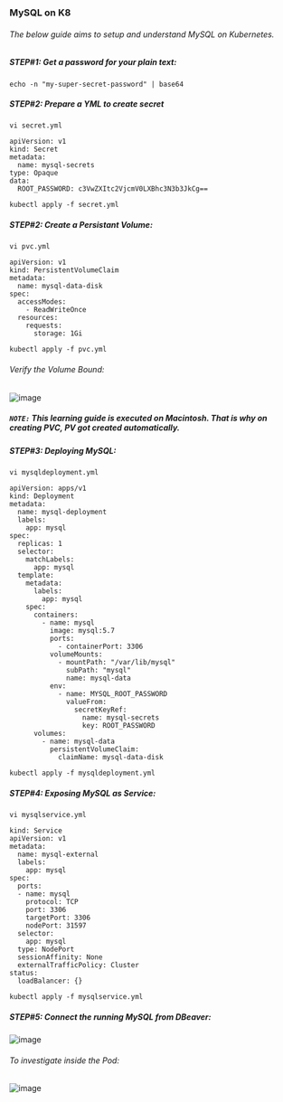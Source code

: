 ### MySQL on K8
###### The below guide aims to setup and understand MySQL on Kubernetes.

##### STEP#1: Get a password for your plain text: 

```
echo -n "my-super-secret-password" | base64
```
##### STEP#2:  Prepare a YML to create secret

```
vi secret.yml
```

    apiVersion: v1
    kind: Secret
    metadata:
      name: mysql-secrets
    type: Opaque
    data:
      ROOT_PASSWORD: c3VwZXItc2VjcmV0LXBhc3N3b3JkCg==


```
kubectl apply -f secret.yml
```
 
##### STEP#2: Create a Persistant Volume:
 
```
vi pvc.yml
``` 
```
apiVersion: v1
kind: PersistentVolumeClaim
metadata:
  name: mysql-data-disk
spec:
  accessModes:
    - ReadWriteOnce
  resources:
    requests:
      storage: 1Gi
```  
```
kubectl apply -f pvc.yml 
``` 
###### Verify the Volume Bound:
![image](https://user-images.githubusercontent.com/689226/71983301-7af4fa80-324c-11ea-8a61-63b7832fdf99.png)
##### *```NOTE:``` This learning guide is executed on Macintosh. That is why on creating PVC, PV got created automatically.*

##### STEP#3:  Deploying MySQL: 

```
vi mysqldeployment.yml
```

```  
apiVersion: apps/v1
kind: Deployment
metadata:
  name: mysql-deployment
  labels:
    app: mysql
spec:
  replicas: 1
  selector:
    matchLabels:
      app: mysql
  template:
    metadata:
      labels:
        app: mysql
    spec:
      containers:
        - name: mysql
          image: mysql:5.7
          ports:
            - containerPort: 3306
          volumeMounts:
            - mountPath: "/var/lib/mysql"
              subPath: "mysql"
              name: mysql-data
          env:
            - name: MYSQL_ROOT_PASSWORD
              valueFrom:
                secretKeyRef:
                  name: mysql-secrets
                  key: ROOT_PASSWORD
      volumes:
        - name: mysql-data
          persistentVolumeClaim:
            claimName: mysql-data-disk  
```
```
kubectl apply -f mysqldeployment.yml
```
  
##### STEP#4:  Exposing MySQL as Service: 
```
vi mysqlservice.yml
```  

```
kind: Service
apiVersion: v1
metadata:
  name: mysql-external
  labels:
    app: mysql
spec:
  ports:
  - name: mysql
    protocol: TCP
    port: 3306
    targetPort: 3306
    nodePort: 31597
  selector:
    app: mysql
  type: NodePort
  sessionAffinity: None
  externalTrafficPolicy: Cluster
status:
  loadBalancer: {}
```

```
kubectl apply -f mysqlservice.yml
```
##### STEP#5: Connect the running MySQL from DBeaver: 
  
![image](https://user-images.githubusercontent.com/689226/67160509-35bcdd00-f36f-11e9-8623-14655badd4e7.png)
 
###### To investigate inside the Pod:

![image](https://user-images.githubusercontent.com/689226/67160742-71f13d00-f371-11e9-8acd-028a0d29ea03.png)
  
  
  
  
